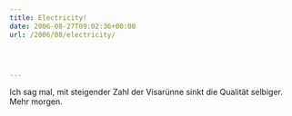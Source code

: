 ```yaml
---
title: Electricity!
date: 2006-08-27T09:02:36+00:00
url: /2006/08/electricity/




---
```

Ich sag mal, mit steigender Zahl der Visarünne sinkt die Qualität selbiger. Mehr morgen.
